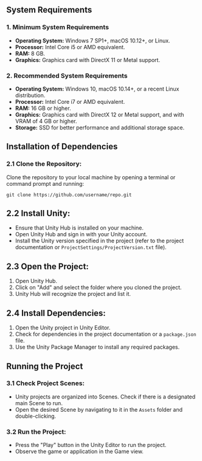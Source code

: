## System Requirements

### 1. Minimum System Requirements

- **Operating System:** Windows 7 SP1+, macOS 10.12+, or Linux.
- **Processor:** Intel Core i5 or AMD equivalent.
- **RAM:** 8 GB.
- **Graphics:** Graphics card with DirectX 11 or Metal support.

### 2. Recommended System Requirements

- **Operating System:** Windows 10, macOS 10.14+, or a recent Linux distribution.
- **Processor:** Intel Core i7 or AMD equivalent.
- **RAM:** 16 GB or higher.
- **Graphics:** Graphics card with DirectX 12 or Metal support, and with VRAM of 4 GB or higher.
- **Storage:** SSD for better performance and additional storage space.

## Installation of Dependencies

### 2.1 Clone the Repository:

Clone the repository to your local machine by opening a terminal or command prompt and running:

```git clone https://github.com/username/repo.git```
## 2.2 Install Unity:

- Ensure that Unity Hub is installed on your machine.
- Open Unity Hub and sign in with your Unity account.
- Install the Unity version specified in the project (refer to the project documentation or `ProjectSettings/ProjectVersion.txt` file).

## 2.3 Open the Project:

1. Open Unity Hub.
2. Click on "Add" and select the folder where you cloned the project.
3. Unity Hub will recognize the project and list it.

## 2.4 Install Dependencies:

1. Open the Unity project in Unity Editor.
2. Check for dependencies in the project documentation or a `package.json` file.
3. Use the Unity Package Manager to install any required packages.

## Running the Project

### 3.1 Check Project Scenes:

- Unity projects are organized into Scenes. Check if there is a designated main Scene to run.
- Open the desired Scene by navigating to it in the `Assets` folder and double-clicking.

### 3.2 Run the Project:

- Press the "Play" button in the Unity Editor to run the project.
- Observe the game or application in the Game view.
